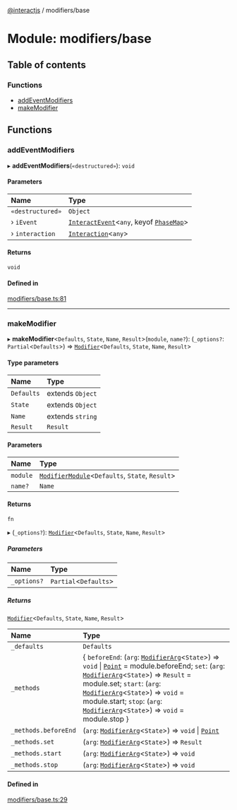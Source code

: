 [@interactjs](../README.md) / modifiers/base

# Module: modifiers/base

## Table of contents

### Functions

- [addEventModifiers](modifiers_base.md#addeventmodifiers)
- [makeModifier](modifiers_base.md#makemodifier)

## Functions

### addEventModifiers

▸ **addEventModifiers**(`«destructured»`): `void`

#### Parameters

| Name | Type |
| :------ | :------ |
| `«destructured»` | `Object` |
| › `iEvent` | [`InteractEvent`](../classes/core_InteractEvent.InteractEvent.md)\<`any`, keyof [`PhaseMap`](../interfaces/core_InteractEvent.PhaseMap.md)\> |
| › `interaction` | [`Interaction`](../classes/core_Interaction.Interaction.md)\<`any`\> |

#### Returns

`void`

#### Defined in

[modifiers/base.ts:81](https://github.com/taye/interact.js/blob/d3d47461/packages/@interactjs/modifiers/base.ts#L81)

___

### makeModifier

▸ **makeModifier**\<`Defaults`, `State`, `Name`, `Result`\>(`module`, `name?`): (`_options?`: `Partial`\<`Defaults`\>) => [`Modifier`](../interfaces/modifiers_types.Modifier.md)\<`Defaults`, `State`, `Name`, `Result`\>

#### Type parameters

| Name | Type |
| :------ | :------ |
| `Defaults` | extends `Object` |
| `State` | extends `Object` |
| `Name` | extends `string` |
| `Result` | `Result` |

#### Parameters

| Name | Type |
| :------ | :------ |
| `module` | [`ModifierModule`](../interfaces/modifiers_types.ModifierModule.md)\<`Defaults`, `State`, `Result`\> |
| `name?` | `Name` |

#### Returns

`fn`

▸ (`_options?`): [`Modifier`](../interfaces/modifiers_types.Modifier.md)\<`Defaults`, `State`, `Name`, `Result`\>

##### Parameters

| Name | Type |
| :------ | :------ |
| `_options?` | `Partial`\<`Defaults`\> |

##### Returns

[`Modifier`](../interfaces/modifiers_types.Modifier.md)\<`Defaults`, `State`, `Name`, `Result`\>

| Name | Type |
| :------ | :------ |
| `_defaults` | `Defaults` |
| `_methods` | \{ `beforeEnd`: (`arg`: [`ModifierArg`](../interfaces/modifiers_types.ModifierArg.md)\<`State`\>) => `void` \| [`Point`](../interfaces/core_types.Point.md) = module.beforeEnd; `set`: (`arg`: [`ModifierArg`](../interfaces/modifiers_types.ModifierArg.md)\<`State`\>) => `Result` = module.set; `start`: (`arg`: [`ModifierArg`](../interfaces/modifiers_types.ModifierArg.md)\<`State`\>) => `void` = module.start; `stop`: (`arg`: [`ModifierArg`](../interfaces/modifiers_types.ModifierArg.md)\<`State`\>) => `void` = module.stop } |
| `_methods.beforeEnd` | (`arg`: [`ModifierArg`](../interfaces/modifiers_types.ModifierArg.md)\<`State`\>) => `void` \| [`Point`](../interfaces/core_types.Point.md) |
| `_methods.set` | (`arg`: [`ModifierArg`](../interfaces/modifiers_types.ModifierArg.md)\<`State`\>) => `Result` |
| `_methods.start` | (`arg`: [`ModifierArg`](../interfaces/modifiers_types.ModifierArg.md)\<`State`\>) => `void` |
| `_methods.stop` | (`arg`: [`ModifierArg`](../interfaces/modifiers_types.ModifierArg.md)\<`State`\>) => `void` |

#### Defined in

[modifiers/base.ts:29](https://github.com/taye/interact.js/blob/d3d47461/packages/@interactjs/modifiers/base.ts#L29)
